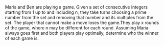 Maria and Ben are playing a game. Given a set of consecutive integers starting from 1 up to and including n, they take turns choosing a prime number from the set and removing that number and its multiples from the set. The player that cannot make a move loses the game.They play x rounds of the game, where n may be different for each round. Assuming Maria always goes first and both players play optimally, determine who the winner of each game is.